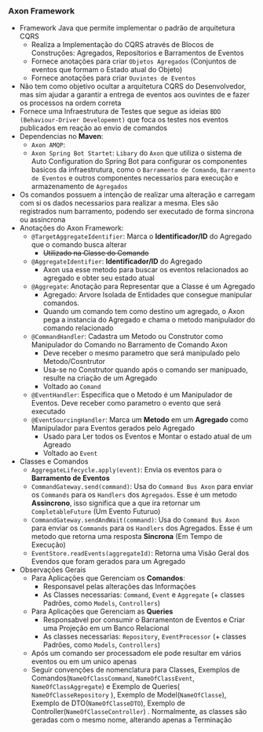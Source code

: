 
### Axon Framework

- Framework Java que permite implementar o padrão de arquitetura CQRS
    - Realiza a Implementação do CQRS através de Blocos de Construções: Agregados, Repositorios e Barramentos de Eventos
    - Fornece anotações para criar ``Objetos Agregados`` (Conjuntos de eventos que formam o Estado atual do Objeto)
    - Fornece anotações para criar ``Ouvintes de Eventos``
- Não tem como objetivo ocultar a arquitetura CQRS do Desenvolvedor, mas sim ajudar a garantir a entrega de eventos aos
  ouvintes de e fazer os processos na ordem correta
- Fornece uma Infraestrutura de Testes que segue as ideias ``BDD (Behaviour-Driver Developemnt)`` que foca os testes nos
  eventos publicados em reação ao envio de comandos
- Dependencias no **Maven**:
    - ``Axon AMQP``:
    - ``Axon Spring Bot Startet``: ``Libary`` do ``Axon`` que utiliza o sistema de Auto Configuration do Spring Bot para
      configurar os componentes basicos da infraestrutura, como o ``Barramento de Comando``, ``Barramento de Eventos`` e
      outros componentes necessarios para execução e armazenamento de ``Agregados``
- Os comandos possuem a intenção de realizar uma alteração e carregam com si os dados necessarios para realizar a mesma.
  Eles são registrados num barramento, podendo ser executado de forma sincrona ou assincrona
- Anotações do Axon Framework:
    - ``@TargetAggregateIdentifier``: Marca o **Identificador/ID** do Agregado que o comando busca alterar
        - ~~Utilizado na Classe do Comando~~
    - `@AggregateIdentifier`: **Identificador/ID** do Agregado
        - Axon usa esse metodo para buscar os eventos relacionados ao agregado e obter seu estado atual
    - `@Aggregate`: Anotação para Representar que a Classe é um Agregado
        - Agregado: Arvore Isolada de Entidades que consegue manipular comandos.
        - Quando um comando tem como destino um agregado, o Axon pega a instancia do Agregado e chama o metodo
          manipulador do comando relacionado
    - `@CommandHandler`: Cadastra um Metodo ou Construtor como Manipulador do Comando no Barramento de Comando Axon
        - Deve receber o mesmo parametro que será manipulado pelo Metodo/Cosntrutor
        - Usa-se no Construtor quando após o comando ser manipuado, resulte na criação de um Agregado
        - Voltado ao `Comand`
    - `@EventHandler`: Especifica que o Metodo é um Manipulador de Eventos. Deve receber como parametro o evento que
      será executado
    - `@EventSourcingHandler`: Marca um **Metodo** em um **Agregado** como Manipulador para Eventos gerados pelo
      Agregado
        - Usado para Ler todos os Eventos e Montar o estado atual de um Agreado
        - Voltado ao `Event`
- Classes e Comandos
    - `AggregateLifecycle.apply(event)`: Envia os eventos para o **Barramento de Eventos**
    - `CommandGateway.send(command)`: Usa do `Command Bus Axon` para enviar os `Commands` para os `Handlers`
      dos `Agregados`. Esse é um metodo **Assincrono**, isso significa que a que ira retornar um `CompletableFuture` (Um
      Evento Futuruo)
    - `CommandGateway.sendAndWait(command)`: Usa do `Command Bus Axon` para enviar os `Commands` para os `Handlers` dos
      Agregados. Esse é um metodo que retorna uma resposta **Sincrona** (Em Tempo de Execução)
    - `EventStore.readEvents(aggregateId)`: Retorna uma Visão Geral dos Evendos que foram gerados para um Agregado
- Observações Gerais
    - Para Aplicações que Gerenciam os **Comandos**:
        - Responsavel pelas alterações das Informações
        - As Classes necessarias: `Command`, `Event` e `Aggregate` (+ classes Padrões, como `Models`, `Controllers`)
    - Para Aplicações que Gerenciam as **Queries**
        - Responsabvel por consumir o Barramenton de Eventos e Criar uma Projeção em um Banco Relacional
        - As classes necessarias: `Repository`, `EventProcessor` (+ classes Padrões, como `Models`, `Controllers`)
    - Após um comando ser processadom ele pode resultar em vários eventos ou em um unico apenas
    - Seguir convenções de nomenclatura para Classes, Exemplos de Comandos(``NameOfClassCommand``, ``NameOfClassEvent``,
      ``NameOfClassAggregate``) e Exemplo de Queries( `NameOfClasseRepository` ), Exemplo de Model(``NameOfClasse``),
      Exemplo de DTO(`NameOfClasseDTO`), Exemplo de Controller(`NameOfClasseController`) . Normalmente, as classes são
      geradas com o mesmo nome, alterando apenas a Terminação
